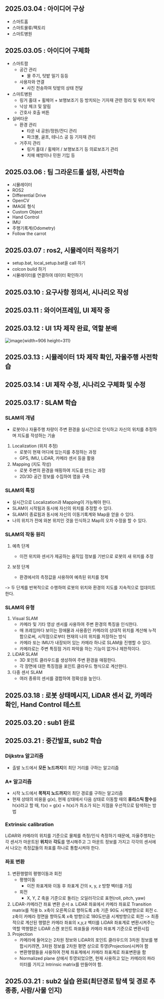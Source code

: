 ## 2025.03.04 : 아이디어 구상
- 스마트홈
- 스마트물류/팩토리
- 스마트병원

## 2025.03.05 : 아이디어 구체화
- 스마트팜
    - 공간 관리
        - 물 주기, 텃밭 밀기 등등
    - 사용자와 연결
        - 사진 전송하여 텃밭의 상태 전달
- 스마트병원
    - 링거 홀대 + 휠체어 + 보행보조기 등 방치되는 기자재 관련 정리 및 위치 파악
    - 낙상 체크 및 알림
    - 간호사 호출 버튼
- 실버타운
    - 환경 관리
        - 타운 내 공원/정원/잔디 관리
        - 파크볼, 골프, 테니스 공 등 기자재 관리
    - 거주지 관리
        - 링거 홀대 / 휠체어 / 보행보조기 등 의료보조기 관리
        - 치매 예방이나 민원 기입 등

## 2025.03.06 : 팀 그라운드룰 설정, 사전학습
- 시뮬레이터
- ROS2
- Differential Drive
- OpenCV
- IMAGE 형식
- Custom Object
- Hand Control
- IMU
- 주행기록계(Odometry)
- Follow the carrot

## 2025.03.07 : ros2, 시뮬레이터 적응하기
- setup.bat, local_setup.bat을 call 하기
- colcon build 하기
- 시뮬레이터를 연결하여 데이터 확인하기

## 2025.03.10 : 요구사항 정의서, 시나리오 작성 

## 2025.03.11 : 와이어프레임, UI 제작 중

## 2025.03.12 : UI 1차 제작 완료, 역할 분배
![image](/uploads/2db1f2eaf1ea85a7a719dc3445d04ed2/image.png){width=906 height=311}

## 2025.03.13 : 시뮬레이터 1차 제작 확인, 자율주행 사전학습

## 2025.03.14 : UI 제작 수정, 시나리오 구체화 및 수정 

## 2025.03.17 : SLAM 학습
### SLAM의 개념
- 로봇이나 자율주행 차량이 주변 환경을 실시간으로 인식하고 자신의 위치를 추정하며 지도를 작성하는 기술
1. Localization (위치 추정)
	- 로봇이 현재 어디에 있는지를 추정하는 과정
	- GPS, IMU, LiDAR, 카메라 센서 등을 활용
2. Mapping (지도 작성)
	- 로봇 주변의 환경을 매핑하여 지도를 만드는 과정
	- 2D/3D 공간 정보를 수집하여 맵을 구축

### SLAM의 특징
- 실시간으로 Localization과 Mapping이 가능해야 한다.
- SLAM이 시작됨과 동시에 자신의 위치를 추정할 수 있다.
- SLAM이 종료됨과 동시에 자신의 이동기록계와 Map을 얻을 수 있다.
- 나의 위치가 전에 와본 위치인 것을 인식하고 Map의 오차 수정을 할 수 있다. 

### SLAM의 작동 원리
1. 예측 단계
	- 이전 위치와 센서가 제공하는 움직임 정보를 기반으로 로봇의 새 위치를 추정
	
2. 보정 단계
    - 환경에서의 측정값을 사용하여 예측된 위치를 정제

-> 두 단계를 반복적으로 수행하여 로봇의 위치와 환경의 지도를 지속적으로 업데이트한다.

### SLAM의 유형
1. Visual SLAM
	- 카메라 및 기타 영상 센서를 사용하여 주변 환경의 특징을 인식한다. 
    - 매 프레임마다 보이는 장애물과 사용중인 카메라의 상대적 위치를 계산해 누적함으로써, 시작점으로부터 현재의 나의 위치를 저장하는 방식 
    - 카메라 또는 IMU가 내장되어 있는 카메라 하나로 SLAM을 진행할 수 있다.
    - 카메라로는 주변 특징점 거리 파악을 하는 기능이 없거나 제한적이다. 
2. LiDAR SLAM
	- 3D 포인트 클라우드를 생성하여 주변 환경을 매핑한다.
    - 각 장면에 대한 특징점을 포인트 클라우드 형식으로 계산한다. 
3. 다중 센서 SLAM 
	- 여러 종류의 센서를 결합하여 정확성을 높인다.

## 2025.03.18 : 로봇 상태메시지, LiDAR 센서 값, 카메라 확인, Hand Control 테스트 

## 2025.03.20 : sub1 완료

## 2025.03.21 : 중간발표, sub2 학습
### Dijkstra 알고리즘
- 출발 노드에서 **모든 노드까지**의 최단 거리를 구하는 알고리즘
### A* 알고리즘 
- 시작 노드에서 **목적지 노드까지**의 최단 경로를 구하는 알고리즘 
- 현재 상태의 비용을 g(x), 현재 상태에서 다음 상태로 이동할 때의 **휴리스틱 함수**를 h(x)라고 할 때, f(x) = g(x) + h(x)가 최소가 되는 지점을 우선적으로 탐색하는 방법
### Extrinsic calibration
LiDAR와 카메라의 위치를 기준으로 물체를 측정/인식 측정하기 때문에, 자율주행차는 각 센서가 마운트된 **위치**와 **각도**를 명시해주고 그 마운트 정보를 가지고 각각의 센서에서 나오는 측정값들의 좌표를 하나로 통합시켜야 한다.
### 좌표 변환
1. 변환행렬의 평행이동과 회전
   - 평행이동
      - 이전 좌표계와 이동 후 좌표계 간의 x, y, z 방향 벡터를 가짐 
   - 회전
      - X, Y, Z 축을 기준으로 돌리는 오일러각으로 표현(roll, pitch, yaw)
2. LiDAR-카메라간 좌표 변환 순서
   a. LiDAR 좌표에서 카메라 좌표로 Transition matrix를 적용
   b. x축이 오른쪽으로 향하도록 z축 기준 90도 시계방향으로 회전
   c. z축이 카메라 정면을 향하도록 x축 방향으로 180도만큼 시계방향으로 회전
   -> 최종적으로 계산된 행렬은 카메라 좌표의 x,y,z 벡터를 LiDAR 좌표계로 변환시켜주는 역할
      역행렬은 LiDAR 스캔 포인트 좌표들을 카메라 좌표계 기준으로 변환시킴 
3. Projection
   - 카메라에 들어오는 2차원 정보와 LiDAR의 포인트 클라우드의 3차원 정보를 병합시키려면, 3차원 정보를 2차원 평면 상으로 투영(Projection)시켜야 함
   - 변환행렬들을 사용하여 전체 좌표계에서 카메라 좌표계로 좌표변환을 함
   - Normalized plane 상에서 투영되었으면, 현재 사용하고 있는 카메라의 파라미터를 가지고 Intrinsic matrix를 만들어야 함.
   
## 2025.03.21 : sub2 실습 완료(최단경로 탐색 및 경로 추종종, 사람/사물 인지)


